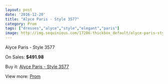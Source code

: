 ```yaml
---
layout: post
date: '2016-12-20'
title: "Alyce Paris - Style 3577"
category: Prom
tags: ["dresses","alyce","style","elegant","paris"]
image: http://img.sequinious.com/17286-thickbox_default/alyce-paris-style-3577.jpg
---
```

Alyce Paris - Style 3577

On Sales: **$491.98**
<a href="https://www.sequinious.com/prom/8168-alyce-paris-style-3577.html"><amp-img layout="responsive" width="600" height="600" src="//img.sequinious.com/17286-thickbox_default/alyce-paris-style-3577.jpg" alt="Alyce Paris - Style 3577 0" /></a>
<a href="https://www.sequinious.com/prom/8168-alyce-paris-style-3577.html"><amp-img layout="responsive" width="600" height="600" src="//img.sequinious.com/17288-thickbox_default/alyce-paris-style-3577.jpg" alt="Alyce Paris - Style 3577 1" /></a>
<a href="https://www.sequinious.com/prom/8168-alyce-paris-style-3577.html"><amp-img layout="responsive" width="600" height="600" src="//img.sequinious.com/17287-thickbox_default/alyce-paris-style-3577.jpg" alt="Alyce Paris - Style 3577 2" /></a>

Buy it: [Alyce Paris - Style 3577](https://www.sequinious.com/prom/8168-alyce-paris-style-3577.html "Alyce Paris - Style 3577")

View more: [Prom](https://www.sequinious.com/7-prom "Prom")